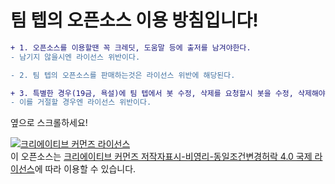 # 팀 텝의 오픈소스 이용 방침입니다!
```diff
+ 1. 오픈소스를 이용할땐 꼭 크레딧, 도움말 등에 출저를 남겨야한다.
- 남기지 않을시엔 라이선스 위반이다.

- 2. 팀 텝의 오픈소스를 판매하는것은 라이선스 위반에 해당된다.

+ 3. 특별한 경우(19금, 욕설)에 팀 텝에서 봇 수정, 삭제를 요청할시 봇을 수정, 삭제해야 한다.
- 이를 거절할 경우엔 라이선스 위반이다.
```
옆으로 스크롤하세요!

<a rel="license" href="http://creativecommons.org/licenses/by-nc-sa/4.0/deed.ko"><img alt="크리에이티브 커먼즈 라이선스" style="border-width:0" src="https://i.creativecommons.org/l/by-nc-sa/4.0/88x31.png" /></a><br />이 오픈소스는 <a rel="license" href="http://creativecommons.org/licenses/by-nc-sa/4.0/deed.ko">크리에이티브 커먼즈 저작자표시-비영리-동일조건변경허락 4.0 국제 라이선스</a>에 따라 이용할 수 있습니다.
